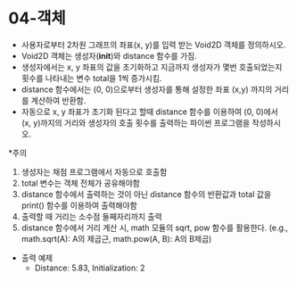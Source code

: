 # 04-객체

- 사용자로부터 2차원 그래프의 좌표(x, y)를 입력 받는 Void2D 객체를 정의하시오.
- Void2D 객체는 생성자(__init__)와 distance 함수를 가짐.
- 생성자에서는 x, y 좌표의 값을 초기화하고 지금까지 생성자가 몇번 호출되었는지 횟수를 나타내는 변수 total을 1씩 증가시킴.
- distance 함수에서는 (0, 0)으로부터 생성자를 통해 설정한 좌표 (x,y) 까지의 거리를 계산하여 반환함.
- 자동으로 x, y 좌표가 초기화 된다고 할때 distance 함수를 이용하여 (0, 0)에서 (x, y)까지의 거리와 생성자의 호출 횟수를 출력하는 파이썬 프로그램을 작성하시오.

*주의
1) 생성자는 채점 프로그램에서 자동으로 호출함
2) total 변수는 객체 전체가 공유해야함
3) distance 함수에서 출력하는 것이 아닌 distance 함수의 반환값과 total 값을 print() 함수를 이용하여 출력해야함
4) 출력할 때 거리는 소수점 둘째자리까지 출력
5) distance 함수에서 거리 계산 시, math 모듈의 sqrt, pow 함수를 활용한다. (e.g., math.sqrt(A): A의 제곱근, math.pow(A, B): A의 B제곱)
  
- 출력 예제
  * Distance: 5.83, Initialization: 2
